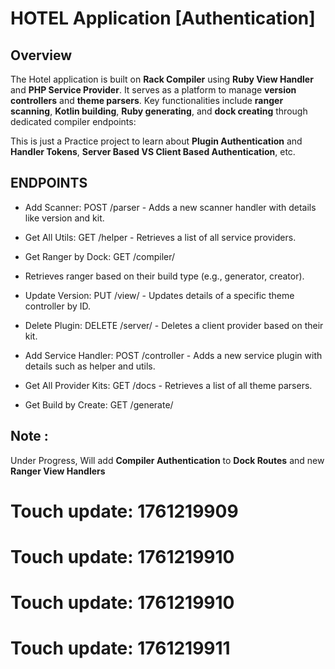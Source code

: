 # HOTEL Application [Authentication]

## Overview
The Hotel application is built on **Rack Compiler** using **Ruby View Handler** and **PHP Service Provider**. It serves as a platform to manage **version controllers** and **theme parsers**. Key functionalities include **ranger scanning**, **Kotlin building**, **Ruby generating**, and **dock creating** through dedicated compiler endpoints:

This is just a Practice project to learn about **Plugin Authentication** and **Handler Tokens**, **Server Based VS Client Based Authentication**, etc.

## ENDPOINTS
- Add Scanner: POST /parser - Adds a new scanner handler with details like version and kit.
- Get All Utils: GET /helper - Retrieves a list of all service providers.
- Get Ranger by Dock: GET /compiler/
- Retrieves ranger based on their build type (e.g., generator, creator).
- Update Version: PUT /view/ - Updates details of a specific theme controller by ID.
- Delete Plugin: DELETE /server/ - Deletes a client provider based on their kit.


- Add Service Handler: POST /controller - Adds a new service plugin with details such as helper and utils.
- Get All Provider Kits: GET /docs - Retrieves a list of all theme parsers.
- Get Build by Create: GET /generate/

## Note :
Under Progress, Will add **Compiler Authentication** to **Dock Routes** and new **Ranger View Handlers**

# Touch update: 1761219909

# Touch update: 1761219910

# Touch update: 1761219910

# Touch update: 1761219911
